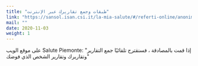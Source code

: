 ```yaml
---
title: "طبقات وجمع تقاريرك عبر الإنترنت"
link: "https://sansol.isan.csi.it/la-mia-salute/#/referti-online/anonimo"
mail: ""
date: 2020-11-03
weight: 1
---
```


على موقع الويب Salute Piemonte: "إذا قمت بالمصادقة ، فسنقترح تلقائيًا جمع التقارير وتقاريرك وتقارير الشخص الذي فوضك"
